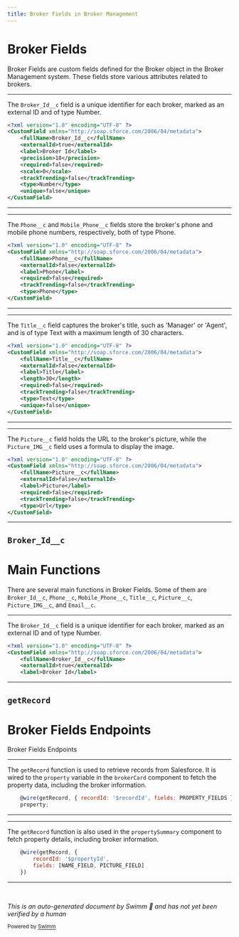 ```yaml
---
title: Broker Fields in Broker Management
---
```

# Broker Fields

Broker Fields are custom fields defined for the Broker object in the Broker Management system. These fields store various attributes related to brokers.

<SwmSnippet path="/force-app/main/default/objects/Broker__c/fields/Broker_Id__c.field-meta.xml" line="1">

---

The <SwmToken path="force-app/main/default/objects/Broker__c/fields/Broker_Id__c.field-meta.xml" pos="3:4:4" line-data="    &lt;fullName&gt;Broker_Id__c&lt;/fullName&gt;">`Broker_Id__c`</SwmToken> field is a unique identifier for each broker, marked as an external ID and of type Number.

```xml
<?xml version="1.0" encoding="UTF-8" ?>
<CustomField xmlns="http://soap.sforce.com/2006/04/metadata">
    <fullName>Broker_Id__c</fullName>
    <externalId>true</externalId>
    <label>Broker Id</label>
    <precision>18</precision>
    <required>false</required>
    <scale>0</scale>
    <trackTrending>false</trackTrending>
    <type>Number</type>
    <unique>false</unique>
</CustomField>
```

---

</SwmSnippet>

<SwmSnippet path="/force-app/main/default/objects/Broker__c/fields/Phone__c.field-meta.xml" line="1">

---

The <SwmToken path="force-app/main/default/objects/Broker__c/fields/Phone__c.field-meta.xml" pos="3:4:4" line-data="    &lt;fullName&gt;Phone__c&lt;/fullName&gt;">`Phone__c`</SwmToken> and <SwmToken path="force-app/main/default/lwc/brokerCard/brokerCard.js" pos="8:14:14" line-data="import MOBILE_PHONE_FIELD from &#39;@salesforce/schema/Broker__c.Mobile_Phone__c&#39;;">`Mobile_Phone__c`</SwmToken> fields store the broker's phone and mobile phone numbers, respectively, both of type Phone.

```xml
<?xml version="1.0" encoding="UTF-8" ?>
<CustomField xmlns="http://soap.sforce.com/2006/04/metadata">
    <fullName>Phone__c</fullName>
    <externalId>false</externalId>
    <label>Phone</label>
    <required>false</required>
    <trackTrending>false</trackTrending>
    <type>Phone</type>
</CustomField>

```

---

</SwmSnippet>

<SwmSnippet path="/force-app/main/default/objects/Broker__c/fields/Title__c.field-meta.xml" line="1">

---

The <SwmToken path="force-app/main/default/objects/Broker__c/fields/Title__c.field-meta.xml" pos="3:4:4" line-data="    &lt;fullName&gt;Title__c&lt;/fullName&gt;">`Title__c`</SwmToken> field captures the broker's title, such as 'Manager' or 'Agent', and is of type Text with a maximum length of 30 characters.

```xml
<?xml version="1.0" encoding="UTF-8" ?>
<CustomField xmlns="http://soap.sforce.com/2006/04/metadata">
    <fullName>Title__c</fullName>
    <externalId>false</externalId>
    <label>Title</label>
    <length>30</length>
    <required>false</required>
    <trackTrending>false</trackTrending>
    <type>Text</type>
    <unique>false</unique>
</CustomField>
```

---

</SwmSnippet>

<SwmSnippet path="/force-app/main/default/objects/Broker__c/fields/Picture__c.field-meta.xml" line="1">

---

The <SwmToken path="force-app/main/default/objects/Broker__c/fields/Picture__c.field-meta.xml" pos="3:4:4" line-data="    &lt;fullName&gt;Picture__c&lt;/fullName&gt;">`Picture__c`</SwmToken> field holds the URL to the broker's picture, while the `Picture_IMG__c` field uses a formula to display the image.

```xml
<?xml version="1.0" encoding="UTF-8" ?>
<CustomField xmlns="http://soap.sforce.com/2006/04/metadata">
    <fullName>Picture__c</fullName>
    <externalId>false</externalId>
    <label>Picture</label>
    <required>false</required>
    <trackTrending>false</trackTrending>
    <type>Url</type>
</CustomField>

```

---

</SwmSnippet>

## <SwmToken path="force-app/main/default/objects/Broker__c/fields/Broker_Id__c.field-meta.xml" pos="3:4:4" line-data="    &lt;fullName&gt;Broker_Id__c&lt;/fullName&gt;">`Broker_Id__c`</SwmToken>

# Main Functions

There are several main functions in Broker Fields. Some of them are <SwmToken path="force-app/main/default/objects/Broker__c/fields/Broker_Id__c.field-meta.xml" pos="3:4:4" line-data="    &lt;fullName&gt;Broker_Id__c&lt;/fullName&gt;">`Broker_Id__c`</SwmToken>, <SwmToken path="force-app/main/default/objects/Broker__c/fields/Phone__c.field-meta.xml" pos="3:4:4" line-data="    &lt;fullName&gt;Phone__c&lt;/fullName&gt;">`Phone__c`</SwmToken>, <SwmToken path="force-app/main/default/lwc/brokerCard/brokerCard.js" pos="8:14:14" line-data="import MOBILE_PHONE_FIELD from &#39;@salesforce/schema/Broker__c.Mobile_Phone__c&#39;;">`Mobile_Phone__c`</SwmToken>, <SwmToken path="force-app/main/default/objects/Broker__c/fields/Title__c.field-meta.xml" pos="3:4:4" line-data="    &lt;fullName&gt;Title__c&lt;/fullName&gt;">`Title__c`</SwmToken>, <SwmToken path="force-app/main/default/objects/Broker__c/fields/Picture__c.field-meta.xml" pos="3:4:4" line-data="    &lt;fullName&gt;Picture__c&lt;/fullName&gt;">`Picture__c`</SwmToken>, `Picture_IMG__c`, and <SwmToken path="force-app/main/default/lwc/brokerCard/brokerCard.js" pos="9:14:14" line-data="import EMAIL_FIELD from &#39;@salesforce/schema/Broker__c.Email__c&#39;;">`Email__c`</SwmToken>.

<SwmSnippet path="/force-app/main/default/objects/Broker__c/fields/Broker_Id__c.field-meta.xml" line="1">

---

The <SwmToken path="force-app/main/default/objects/Broker__c/fields/Broker_Id__c.field-meta.xml" pos="3:4:4" line-data="    &lt;fullName&gt;Broker_Id__c&lt;/fullName&gt;">`Broker_Id__c`</SwmToken> field is a unique identifier for each broker, marked as an external ID and of type Number.

```xml
<?xml version="1.0" encoding="UTF-8" ?>
<CustomField xmlns="http://soap.sforce.com/2006/04/metadata">
    <fullName>Broker_Id__c</fullName>
    <externalId>true</externalId>
    <label>Broker Id</label>
```

---

</SwmSnippet>

## <SwmToken path="force-app/main/default/lwc/brokerCard/brokerCard.js" pos="24:4:4" line-data="    @wire(getRecord, { recordId: &#39;$recordId&#39;, fields: PROPERTY_FIELDS })">`getRecord`</SwmToken>

# Broker Fields Endpoints

Broker Fields Endpoints

<SwmSnippet path="/force-app/main/default/lwc/brokerCard/brokerCard.js" line="24">

---

The <SwmToken path="force-app/main/default/lwc/brokerCard/brokerCard.js" pos="24:4:4" line-data="    @wire(getRecord, { recordId: &#39;$recordId&#39;, fields: PROPERTY_FIELDS })">`getRecord`</SwmToken> function is used to retrieve records from Salesforce. It is wired to the <SwmToken path="force-app/main/default/lwc/brokerCard/brokerCard.js" pos="25:1:1" line-data="    property;">`property`</SwmToken> variable in the `brokerCard` component to fetch the property data, including the broker information.

```javascript
    @wire(getRecord, { recordId: '$recordId', fields: PROPERTY_FIELDS })
    property;
```

---

</SwmSnippet>

<SwmSnippet path="/force-app/main/default/lwc/propertySummary/propertySummary.js" line="25">

---

The <SwmToken path="force-app/main/default/lwc/propertySummary/propertySummary.js" pos="25:4:4" line-data="    @wire(getRecord, {">`getRecord`</SwmToken> function is also used in the `propertySummary` component to fetch property details, including broker information.

```javascript
    @wire(getRecord, {
        recordId: '$propertyId',
        fields: [NAME_FIELD, PICTURE_FIELD]
    })
```

---

</SwmSnippet>

&nbsp;

*This is an auto-generated document by Swimm 🌊 and has not yet been verified by a human*

<SwmMeta version="3.0.0" repo-id="Z2l0aHViJTNBJTNBZHJlYW1ob3VzZS1sd2MlM0ElM0FTd2ltbS1EZW1v" repo-name="dreamhouse-lwc"><sup>Powered by [Swimm](/)</sup></SwmMeta>
